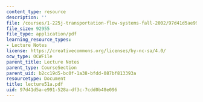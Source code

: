 ```yaml
---
content_type: resource
description: ''
file: /courses/1-225j-transportation-flow-systems-fall-2002/97d41d5ae991528adf3c7cdd0b48e096_lecture51a.pdf
file_size: 92955
file_type: application/pdf
learning_resource_types:
- Lecture Notes
license: https://creativecommons.org/licenses/by-nc-sa/4.0/
ocw_type: OCWFile
parent_title: Lecture Notes
parent_type: CourseSection
parent_uid: b2cc19d5-bc0f-1a38-bfdd-087bf813393a
resourcetype: Document
title: lecture51a.pdf
uid: 97d41d5a-e991-528a-df3c-7cdd0b48e096
---
```

